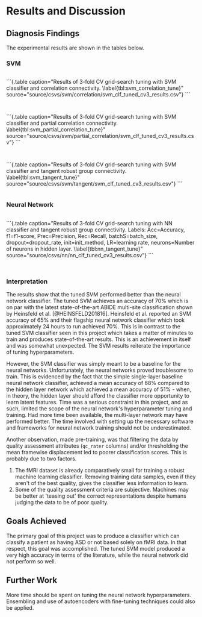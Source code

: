 # Results and Discussion

## Diagnosis Findings

The experimental results are shown in the tables below.

### SVM

<!-- <div latex-fontsize="scriptsize"> -->
```{.table caption="Results of 10-fold CV with simple SVM classifier and correlation connectivity. \label{tbl:svm_correlation_simple}" source="source/csvs/svm/correlation/svm_simple_cv10.csv"}
```
<!-- </div> -->

<div latex-fontsize="footnotesize">
```{.table caption="Results of 3-fold CV grid-search tuning with SVM classifier and correlation connectivity. \label{tbl:svm_correlation_tune}" source="source/csvs/svm/correlation/svm_clf_tuned_cv3_results.csv"}
```
</div>

<!-- <div latex-fontsize="scriptsize"> -->
```{.table caption="10-fold CV results for the best CV grid-search tuned SVM classifier with correlation connectivity. \label{tbl:svm_correlation_tune_eval}" source="source/csvs/svm/correlation/svm_clf_tuned_evaluation_full_dataset.csv"}
```
<!-- </div> -->

<!-- asd -->

<!-- <div latex-fontsize="scriptsize"> -->
```{.table caption="Results of 10-fold CV with simple SVM classifier and partial correlation connectivity. \label{tbl:svm_partial_correlation_simple}" source="source/csvs/svm/partial_correlation/svm_simple_cv10.csv"}
```
<!-- </div> -->

<div latex-fontsize="footnotesize">
```{.table caption="Results of 3-fold CV grid-search tuning with SVM classifier and partial correlation connectivity. \label{tbl:svm_partial_correlation_tune}" source="source/csvs/svm/partial_correlation/svm_clf_tuned_cv3_results.csv"}
```
</div>

<!-- <div latex-fontsize="scriptsize"> -->
```{.table caption="10-fold CV results for the best CV grid-search tuned SVM classifier with partial correlation connectivity. \label{tbl:svm_partial_correlation_tune_eval}" source="source/csvs/svm/partial_correlation/svm_clf_tuned_evaluation_full_dataset.csv"}
```
<!-- </div> -->


<!-- <div latex-fontsize="scriptsize"> -->
```{.table caption="Results of 10-fold CV with simple SVM classifier and tangent robust group connectivity. \label{tbl:svm_tangent_simple}" source="source/csvs/svm/tangent/svm_simple_cv10.csv"}
```
<!-- </div> -->

<div latex-fontsize="footnotesize">
```{.table caption="Results of 3-fold CV grid-search tuning with SVM classifier and tangent robust group connectivity. \label{tbl:svm_tangent_tune}" source="source/csvs/svm/tangent/svm_clf_tuned_cv3_results.csv"}
```
</div>

<!-- <div latex-fontsize="scriptsize"> -->
```{.table caption="10-fold CV results for the best CV grid-search tuned SVM classifier with tangent robust group connectivity. \label{tbl:svm_tangent_tune_eval}" source="source/csvs/svm/tangent/svm_clf_tuned_evaluation_full_dataset.csv"}
```
<!-- </div> -->

<!-- NN results -->
### Neural Network

<!-- <div latex-fontsize="scriptsize"> -->
```{.table caption="Results of 10-fold CV with simple NN classifier and tangent connectivity. \label{tbl:nn_tangent_simple}" source="source/csvs/nn/nn_simple_cv10.csv"}
```
<!-- </div> -->

<div latex-fontsize="footnotesize">
```{.table caption="Results of 3-fold CV grid-search tuning with NN classifier and tangent robust group connectivity. Labels: Acc=Accuracy, f1=f1-score, Prec=Precision, Rec=Recall, batchS=batch_size, dropout=dropout_rate, init=init_method, LR=learning rate, neurons=Number of neurons in hidden layer. \label{tbl:nn_tangent_tune}" source="source/csvs/nn/nn_clf_tuned_cv3_results.csv"}
```
</div>

<!-- <div latex-fontsize="scriptsize"> -->
```{.table caption="10-fold CV results for the best CV grid-search tuned NN classifier with tangent robust group connectivity. \label{tbl:nn_tangent_tune_eval}" source="source/csvs/nn/nn_clf_tuned_evaluation_full_dataset.csv"}
```
<!-- </div> -->

<!-- <div latex-fontsize="scriptsize"> -->
```{.table caption="Summary of results with mean values from k-fold cross validations. \label{tbl:summary_of_res}" source="source/csvs/results_summary.csv"}
```
<!-- </div> -->

### Interpretation

The results show that the tuned SVM performed better than the neural network classifier. The tuned SVM achieves an accuracy of 70% which is on par with the latest state-of-the-art ABIDE multi-site classification shown by Heinsfeld et al. [@HEINSFELD201816]. Heinsfeld et al. reported an SVM accuracy of 65% and their flagship neural network classifier which took approximately 24 hours to run achieved 70%. This is in contrast to the tuned SVM classifier seen in this project which takes a matter of minutes to train and produces state-of-the-art results. This is an achievement in itself and was somewhat unexpected. The SVM results reiterate the importance of tuning hyperparameters.

However, the SVM classifier was simply meant to be a baseline for the neural networks. Unfortunately, the neural networks proved troublesome to train. This is evidenced by the fact that the simple single-layer baseline neural network classifier, achieved a mean accuracy of 68% compared to the hidden layer network which achieved a mean accuracy of 51% - when, in theory, the hidden layer should afford the classifier more opportunity to learn latent features. Time was a serious constraint in this project, and as such, limited the scope of the neural network's hyperparameter tuning and training. Had more time been available, the multi-layer network may have performed better. The time involved with setting up the necessary software and frameworks for neural network training should not be underestimated.

Another observation, made pre-training, was that filtering the data by quality assessment attributes (`qc_rater` columns) and/or thresholding the mean framewise displacement led to poorer classification scores. This is probably due to two factors.

1. The fMRI dataset is already comparatively small for training a robust machine learning classifier. Removing training data samples, even if they aren't of the best quality, gives the classifier less information to learn.
2. Some of the quality assessment criteria are subjective. Machines may be better at 'teasing out' the correct representations despite humans judging the data to be of poor quality.

## Goals Achieved

The primary goal of this project was to produce a classifier which can classify a patient as having ASD or not based solely on fMRI data. In that respect, this goal was accomplished. The tuned SVM model produced a very high accuracy in terms of the literature, while the neural network did not perform so well.


## Further Work

More time should be spent on tuning the neural network hyperparameters. Ensembling and use of autoencoders with fine-tuning techniques could also be applied.
